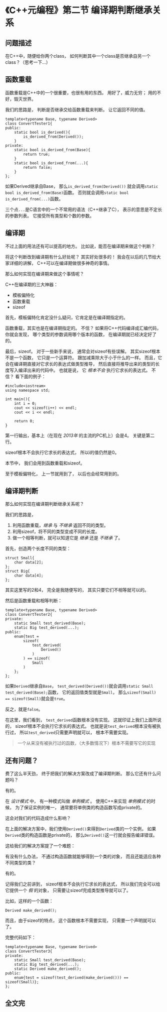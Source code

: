 # 《C++元编程》第二节  编译期判断继承关系

## 问题描述

在C++中，随便给你两个class，
如何判断其中一个class是否继承自另一个class？（思考一下...）

## 函数重载

函数重载是C++中的一个很重要，也很有用的东西。
用好了，威力无穷；
用的不好，毁灭世界。

我们的思路是，
判断是否继承交给函数重载来判断。
让它返回不同的值。

    template<typename Base, typename Derived>
    class ConvertTester1{
    public:
        static bool is_derived(){
            is_derived_from(Derived());
        }
    private:
        static bool is_derived_from(Base){
            return true;
        }
        static bool is_derived_from(...){
            return false;
        }
    };

如果Derived继承自Base，
那么`is_derived_from(Derived())`
就会调用`static bool is_derived_from(Base)`函数。
否则就会调用`static bool is_derived_from(...)`函数。

三个点`...`是C语言中的一个不常用的语法（C++继承了C），
表示的意思是不定长的参数列表。
它接受所有类型和个数的参数。

## 编译期

不过上面的用法还有可以提高的地方。
比如说，能否在编译期来做这个判断？

将这个判断改到编译期有什么好处呢？
其实好处很多的！
我会在以后的几节给大家详细的讲解，
C++可以在编译期做很多神奇的事情。

那么如何实现在编译期来做这个事情呢？

C++在编译期的三大神器：

* 模板偏特化
* 函数重载
* sizeof

首先，模板偏特化肯定没什么疑问，它肯定是在编译期指定的。

函数重载，其实也是在编译期指定的。
不信？
如果将C++代码编译成汇编代码，
你就会发现，
哪个类型的参数调用哪个版本的函数，
在编译期就已经决定好了的。

最后，sizeof。
对于一些新手来说，
通常会对sizeof有些误解。
其实sizeof根本不是一个函数，
它只是一个运算符。
跟加减乘除大于小于什么的一样。
而且，它会在编译期直接对它求长的表达式做类型推导，
然后直接将推导出来的类型的长度写入编译出来的代码中。
也就是说，
它 _根本不会_ 执行它求长的表达式。
不信？
看下面的例子：

    #include<iostream>
    using namespace std;

    int main(){
        int i = 0;
        cout << sizeof(i++) << endl;
        cout << i << endl;

        return 0;
    }

第一行输出，基本上（在现在 _2013年_ 的主流的PC机上）会是4。
关键是第二行。

sizeof根本不会执行它求长的表达式，
所以i的值仍然是0。

本节中，
我们会用到函数重载和sizeof。

至于模板偏特化，
上一节就用到了，
以后也会经常用到的。

## 编译期判断

那么如何实现在编译期判断继承关系呢？

我们的思路是，

1. 利用函数重载，_继承_ 与 _不继承_ 返回不同的类型。
2. 利用sizeof，将不同的类型变成不同的长度。
3. 做一个相等判断，就可以知道它是 _继承_ 还是 _不继承_ 了。

首先，创造两个长度不同的类型：

    struct Small{
        char data[2];
    };
    struct Big{
        char data[4];
    };

其实这里写的2和4，
完全是我随便写的，
其实只要它们不相等就可以的。

然后是函数重载和相等判断：

    template<typename Base, typename Derived>
    class ConvertTester2{
    private:
        static Small test_derived(Base);
        static Big test_derived(...);
    public:
        enum{test =
            sizeof(
                test_derived(
                    Derived()
                )
            ) == sizeof(
                Small
            )
        };
    };

如果`Derived`继承自`Base`，
`test_derived(Derived())`就会调用`static Small test_derived(Base);`函数，
它的返回值类型就是`Small`，
那么`sizeof(Small) == sizeof(Small)`就会是`true`。

反之，就是`false`。

在这里，我们看到，
`test_derived`函数根本没有实现。
这就印证上我们上面所说的，
sizeof根本不会执行它求长的表达式。
也就是说`test_derived`根本没有被执行过，
所以`test_derived`只需要声明就可以，
根本不需要实现。

> 一个从来没有被执行过的函数，（大多数情况下）根本不需要写它的实现

## 还有问题？

费了这么半天劲，
终于把我们的解决方案改成了编译期判断。
那么它还有什么问题吗？

有的。

在 _设计模式_ 中，
有一种模式叫做 _单例模式_ 。
使用C++来实现 _单例模式_ 的时候，
为了保证实例的唯一，
通常要将单例类的构造函数写成private的。

这会对我们的代码造成什么影响？

在上面的解决方案中，我们使用`Derived()`来得到`Derived`类的一个实例，
如果`Derived`类的构造函数是private的，
那么`Derived()`这一行就会报告编译错误。

这给我们的解决方案提了一个难题：

有没有什么办法，
不通过构造函数就能够得到一个类的对象，
而且还能适应各种不同类型的类？

有的。

记得我们之前讲到，
sizeof根本不会执行它求长的表达式，
所以我们完全可以给它提供一个 _假_ 的对象，
只需要让sizeof完成类型推导就可以了。

比如，这样的一个函数：

    Derived make_derived();

而且，由于sizeof的特点，
这个函数根本不需要实现，
只需要一个声明就可以了。

完整代码如下：

    template<typename Base, typename Derived>
    class ConvertTester3{
    private:
        static Small test_derived(Base);
        static Big test_derived(...);
        static Derived make_derived();
    public:
        enum{test = sizeof(test_derived(make_derived())) == sizeof(Small)};
    };

## 全文完
